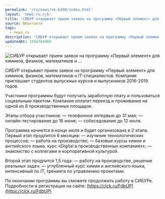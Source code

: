 ```yaml
---
permalink: '/ru/news/vk-6308/index.html'
layout: 'news.ru.njk'
title: 'СИБУР открывает прием заявок на программу «Первый элемент» для химиков, физиков, математиков и …'
source: ВКонтакте
tags:
  - news_ru
description: 'СИБУР открывает прием заявок на программу «Первый элемент» для химиков, физиков, математиков и …'
updatedAt: 1556784060
---
```

![СИБУР открывает прием заявок на программу «Первый элемент» для химиков, физиков, математиков и …](https://sun9-66.userapi.com/impf/c847018/v847018027/1f7f05/-S0nxJzZZfY.jpg?size=1280x853&quality=96&sign=3a33e5d3b7d0d3f1a06acd3d39c839d8&c_uniq_tag=P-HNaeakqY4K7UmaaJmY9pU-Ok5QXTOEZjGsv9hlVes&type=album)

СИБУР открывает прием заявок на программу «Первый элемент» для химиков, физиков, математиков и IT-специалистов. Компания приглашает студентов выпускных курсов и выпускников 2016-2019 годов.

Участники программы будут получать заработную плату и пользоваться социальным пакетом. Компания оплатит переезд и проживание на одной из 8 производственных площадок.

Этапы отбора участников:
— телефонное интервью до 31 мая;
— онлайн-тестирование до 16 июня;
— собеседование до 12 июля.

Программа начнется в конце июля и будет организована в 2 этапа.
Первый этап продлится 6 месяцев:
— изучение технологических процессов;
— работа на производстве;
— базовые курсы химии и английского языка, курс «Digital в производственных компаниях»;
— знакомство с коллегами и корпоративной культурой.

Второй этап продлится 1,5 года:
— работу на производстве, решение реальных задач:
— углубленный курс химии и английского языка, интенсивный по IT, тренинги по управлению проектами.

По окончании программы вы сможете продолжить работу в СИБУРе. Подробности и регистрация на сайте: [https://clck.ru/FdbUP](https://clck.ru/FdbUP)
